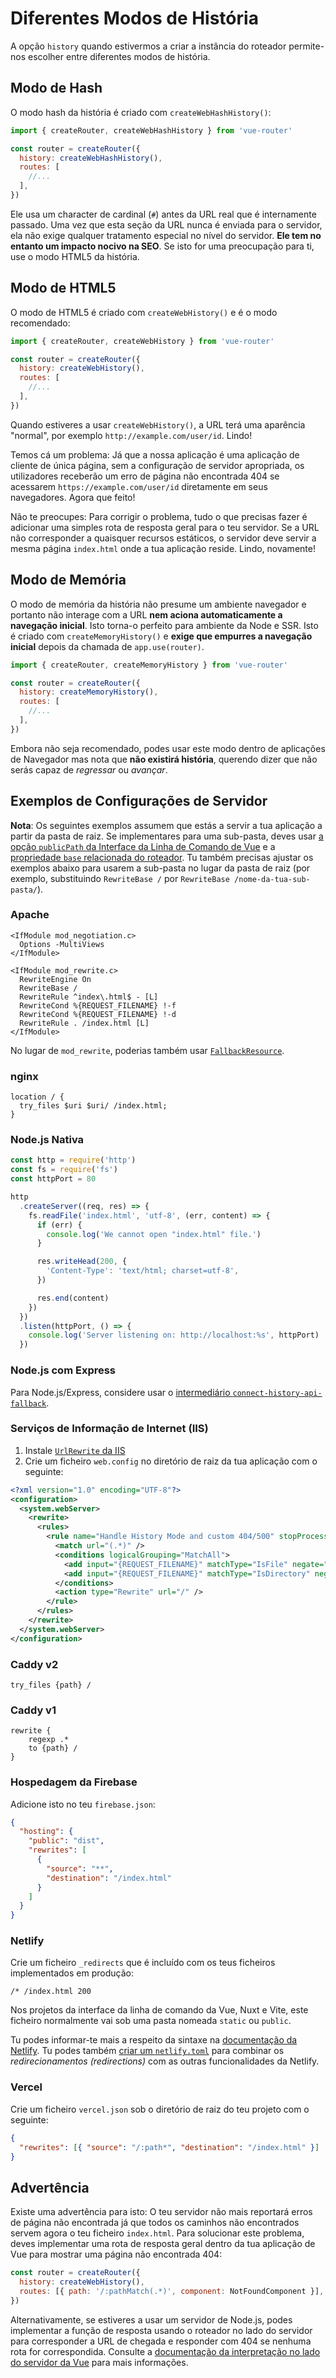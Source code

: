 # Diferentes Modos de História

<VueSchoolLink
  href="https://vueschool.io/lessons/history-mode"
  title="Aprenda as diferenças entre o Modo de Hash e Modo de HTML5"
/>

A opção `history` quando estivermos a criar a instância do roteador permite-nos escolher entre diferentes modos de história.

## Modo de Hash

O modo hash da história é criado com `createWebHashHistory()`:

```js
import { createRouter, createWebHashHistory } from 'vue-router'

const router = createRouter({
  history: createWebHashHistory(),
  routes: [
    //...
  ],
})
```

Ele usa um character de cardinal (`#`) antes da URL real que é internamente passado. Uma vez que esta seção da URL nunca é enviada para o servidor, ela não exige qualquer tratamento especial no nível do servidor. **Ele tem no entanto um impacto nocivo na SEO**. Se isto for uma preocupação para ti, use o modo HTML5 da história.

## Modo de HTML5

O modo de HTML5 é criado com `createWebHistory()` e é o modo recomendado:

```js
import { createRouter, createWebHistory } from 'vue-router'

const router = createRouter({
  history: createWebHistory(),
  routes: [
    //...
  ],
})
```

Quando estiveres a usar `createWebHistory()`, a URL terá uma aparência "normal", por exemplo `http://example.com/user/id`. Lindo!

Temos cá um problema: Já que a nossa aplicação é uma aplicação de cliente de única página, sem a configuração de servidor apropriada, os utilizadores receberão um erro de página não encontrada 404 se acessarem `https://example.com/user/id` diretamente em seus navegadores. Agora que feito!

Não te preocupes: Para corrigir o problema, tudo o que precisas fazer é adicionar uma simples rota de resposta geral para o teu servidor. Se a URL não corresponder a quaisquer recursos estáticos, o servidor deve servir a mesma página `index.html` onde a tua aplicação reside. Lindo, novamente!

## Modo de Memória

O modo de memória da história não presume um ambiente navegador e portanto não interage com a URL **nem aciona automaticamente a navegação inicial**. Isto torna-o perfeito para ambiente da Node e SSR. Isto é criado com `createMemoryHistory()` e **exige que empurres a navegação inicial** depois da chamada de `app.use(router)`.

```js
import { createRouter, createMemoryHistory } from 'vue-router'

const router = createRouter({
  history: createMemoryHistory(),
  routes: [
    //...
  ],
})
```

Embora não seja recomendado, podes usar este modo dentro de aplicações de Navegador mas nota que **não existirá história**, querendo dizer que não serás capaz de _regressar_ ou _avançar_.

## Exemplos de Configurações de Servidor

**Nota**: Os seguintes exemplos assumem que estás a servir a tua aplicação a partir da pasta de raiz. Se implementares para uma sub-pasta, deves usar [a opção `publicPath` da Interface da Linha de Comando de Vue](https://cli.vuejs.org/config/#publicpath) e a [propriedade `base` relacionada do roteador](../../api/#createwebhistory). Tu também precisas ajustar os exemplos abaixo para usarem a sub-pasta no lugar da pasta de raiz (por exemplo, substituindo `RewriteBase /` por `RewriteBase /nome-da-tua-sub-pasta/`).

### Apache

```apacheconf
<IfModule mod_negotiation.c>
  Options -MultiViews
</IfModule>

<IfModule mod_rewrite.c>
  RewriteEngine On
  RewriteBase /
  RewriteRule ^index\.html$ - [L]
  RewriteCond %{REQUEST_FILENAME} !-f
  RewriteCond %{REQUEST_FILENAME} !-d
  RewriteRule . /index.html [L]
</IfModule>
```

No lugar de `mod_rewrite`, poderias também usar [`FallbackResource`](https://httpd.apache.org/docs/2.2/mod/mod_dir.html#fallbackresource).

### nginx

```nginx
location / {
  try_files $uri $uri/ /index.html;
}
```

### Node.js Nativa

```js
const http = require('http')
const fs = require('fs')
const httpPort = 80

http
  .createServer((req, res) => {
    fs.readFile('index.html', 'utf-8', (err, content) => {
      if (err) {
        console.log('We cannot open "index.html" file.')
      }

      res.writeHead(200, {
        'Content-Type': 'text/html; charset=utf-8',
      })

      res.end(content)
    })
  })
  .listen(httpPort, () => {
    console.log('Server listening on: http://localhost:%s', httpPort)
  })
```

### Node.js com Express

Para Node.js/Express, considere usar o [intermediário `connect-history-api-fallback`](https://github.com/bripkens/connect-history-api-fallback).

### Serviços de Informação de Internet (IIS)

1. Instale [`UrlRewrite` da IIS](https://www.iis.net/downloads/microsoft/url-rewrite)
2. Crie um ficheiro `web.config` no diretório de raiz da tua aplicação com o seguinte:

```xml
<?xml version="1.0" encoding="UTF-8"?>
<configuration>
  <system.webServer>
    <rewrite>
      <rules>
        <rule name="Handle History Mode and custom 404/500" stopProcessing="true">
          <match url="(.*)" />
          <conditions logicalGrouping="MatchAll">
            <add input="{REQUEST_FILENAME}" matchType="IsFile" negate="true" />
            <add input="{REQUEST_FILENAME}" matchType="IsDirectory" negate="true" />
          </conditions>
          <action type="Rewrite" url="/" />
        </rule>
      </rules>
    </rewrite>
  </system.webServer>
</configuration>
```

### Caddy v2

```
try_files {path} /
```

### Caddy v1

```
rewrite {
    regexp .*
    to {path} /
}
```

### Hospedagem da Firebase

Adicione isto no teu `firebase.json`:

```json
{
  "hosting": {
    "public": "dist",
    "rewrites": [
      {
        "source": "**",
        "destination": "/index.html"
      }
    ]
  }
}
```

### Netlify

Crie um ficheiro `_redirects` que é incluído com os teus ficheiros implementados em produção:

```
/* /index.html 200
```

Nos projetos da interface da linha de comando da Vue, Nuxt e Vite, este ficheiro normalmente vai sob uma pasta nomeada `static` ou `public`.

Tu podes informar-te mais a respeito da sintaxe na [documentação da Netlify](https://docs.netlify.com/routing/redirects/rewrites-proxies/#history-pushstate-and-single-page-apps). Tu podes também [criar um `netlify.toml`](https://docs.netlify.com/configure-builds/file-based-configuration/) para combinar os _redirecionamentos (redirections)_ com as outras funcionalidades da Netlify.

### Vercel

Crie um ficheiro `vercel.json` sob o diretório de raiz do teu projeto com o seguinte:

```json
{
  "rewrites": [{ "source": "/:path*", "destination": "/index.html" }]
}
```

## Advertência

Existe uma advertência para isto: O teu servidor não mais reportará erros de página não encontrada já que todos os caminhos não encontrados servem agora o teu ficheiro `index.html`. Para solucionar este problema, deves implementar uma rota de resposta geral dentro da tua aplicação de Vue para mostrar uma página não encontrada 404:

```js
const router = createRouter({
  history: createWebHistory(),
  routes: [{ path: '/:pathMatch(.*)', component: NotFoundComponent }],
})
```

Alternativamente, se estiveres a usar um servidor de Node.js, podes implementar a função de resposta usando o roteador no lado do servidor para corresponder a URL de chegada e responder com 404 se nenhuma rota for correspondida. Consulte a [documentação da interpretação no lado do servidor da Vue](https://v3.vuejs.org/guide/ssr/introduction.html#what-is-server-side-rendering-ssr) para mais informações.
